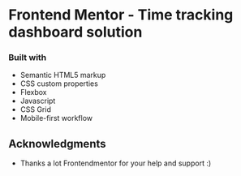# Frontend Mentor - Time tracking dashboard solution

### Built with

- Semantic HTML5 markup
- CSS custom properties
- Flexbox
- Javascript
- CSS Grid
- Mobile-first workflow

## Acknowledgments

- Thanks a lot Frontendmentor for your help and support :)
